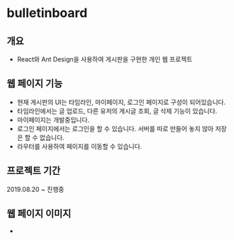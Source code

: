 # bulletinboard

개요
--

* React와 Ant Design을 사용하여 게시판을 구현한  개인 웹 프로젝트

웹 페이지 기능
---
* 현재 게시판의 UI는 타임라인,  마이페이지,  로그인 페이지로 구성이 되어있습니다.
* 타임라인에서는 글 업로드, 다른 유저의 게시글 조회, 글 삭제 기능이 있습니다.
* 마이페이지는 개발중입니다.
* 로그인 페이지에서는 로그인을 할 수 있습니다. 서버를 따로 만들어 놓지 않아 저장은 할 수 없습니다.
* 라우터를 사용하여 페이지를 이동할 수 있습니다.

프로젝트 기간
---
2019.08.20 ~ 진행중

웹 페이지 이미지
--
* 